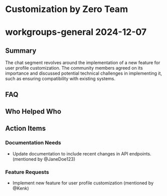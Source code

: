 # Customization by Zero Team

# workgroups-general 2024-12-07

## Summary
The chat segment revolves around the implementation of a new feature for user profile customization. The community members agreed on its importance and discussed potential technical challenges in implementing it, such as ensuring compatibility with existing systems.

## FAQ


## Who Helped Who


## Action Items

### Documentation Needs
- Update documentation to include recent changes in API endpoints. (mentioned by @JaneDoe123)

### Feature Requests
- Implement new feature for user profile customization (mentioned by @Kenk)